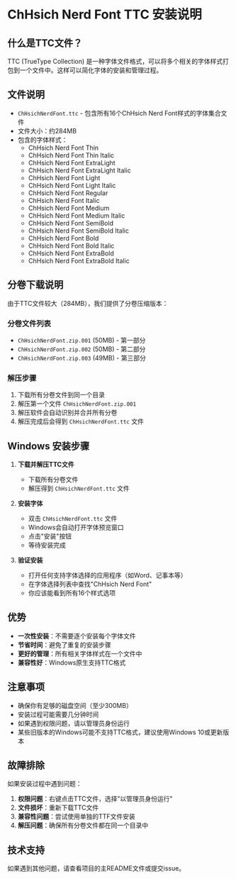 # ChHsich Nerd Font TTC 安装说明

## 什么是TTC文件？

TTC (TrueType Collection) 是一种字体文件格式，可以将多个相关的字体样式打包到一个文件中。这样可以简化字体的安装和管理过程。

## 文件说明

- `ChHsichNerdFont.ttc` - 包含所有16个ChHsich Nerd Font样式的字体集合文件
- 文件大小：约284MB
- 包含的字体样式：
  - ChHsich Nerd Font Thin
  - ChHsich Nerd Font Thin Italic
  - ChHsich Nerd Font ExtraLight
  - ChHsich Nerd Font ExtraLight Italic
  - ChHsich Nerd Font Light
  - ChHsich Nerd Font Light Italic
  - ChHsich Nerd Font Regular
  - ChHsich Nerd Font Italic
  - ChHsich Nerd Font Medium
  - ChHsich Nerd Font Medium Italic
  - ChHsich Nerd Font SemiBold
  - ChHsich Nerd Font SemiBold Italic
  - ChHsich Nerd Font Bold
  - ChHsich Nerd Font Bold Italic
  - ChHsich Nerd Font ExtraBold
  - ChHsich Nerd Font ExtraBold Italic

## 分卷下载说明

由于TTC文件较大（284MB），我们提供了分卷压缩版本：

### 分卷文件列表
- `ChHsichNerdFont.zip.001` (50MB) - 第一部分
- `ChHsichNerdFont.zip.002` (50MB) - 第二部分  
- `ChHsichNerdFont.zip.003` (49MB) - 第三部分

### 解压步骤
1. 下载所有分卷文件到同一个目录
2. 解压第一个文件 `ChHsichNerdFont.zip.001`
3. 解压软件会自动识别并合并所有分卷
4. 解压完成后会得到 `ChHsichNerdFont.ttc` 文件

## Windows 安装步骤

1. **下载并解压TTC文件**
   - 下载所有分卷文件
   - 解压得到 `ChHsichNerdFont.ttc` 文件

2. **安装字体**
   - 双击 `ChHsichNerdFont.ttc` 文件
   - Windows会自动打开字体预览窗口
   - 点击"安装"按钮
   - 等待安装完成

3. **验证安装**
   - 打开任何支持字体选择的应用程序（如Word、记事本等）
   - 在字体选择列表中查找"ChHsich Nerd Font"
   - 你应该能看到所有16个样式选项

## 优势

- **一次性安装**：不需要逐个安装每个字体文件
- **节省时间**：避免了重复的安装步骤
- **更好的管理**：所有相关字体样式在一个文件中
- **兼容性好**：Windows原生支持TTC格式

## 注意事项

- 确保你有足够的磁盘空间（至少300MB）
- 安装过程可能需要几分钟时间
- 如果遇到权限问题，请以管理员身份运行
- 某些旧版本的Windows可能不支持TTC格式，建议使用Windows 10或更新版本

## 故障排除

如果安装过程中遇到问题：

1. **权限问题**：右键点击TTC文件，选择"以管理员身份运行"
2. **文件损坏**：重新下载TTC文件
3. **兼容性问题**：尝试使用单独的TTF文件安装
4. **解压问题**：确保所有分卷文件都在同一个目录中

## 技术支持

如果遇到其他问题，请查看项目的主README文件或提交issue。 